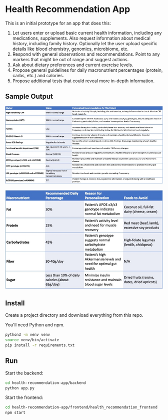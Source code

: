 # Health Recommendation App

This is an initial prototype for an app that does this:

1. Let users enter or upload basic current health information, including any medications, supplements.  Also request information about medical history, including family history. Optionally let the user upload specific details like blood chemistry, genomics, microbiome, etc. 
3. Respond with general observations and recommendations. Point to any markers that might be out of range and suggest actions.
4. Ask about dietary preferences and current exercise levels. 
5. Propose general guidelines for daily macronutrient percentages (protein, carbs, etc.) and calories.
6. Propose additional tests that could reveal more in-depth information.

## Sample Output

![A summary table personalized to this user](docs/images/patient_summary_genomics.jpg)

![Specific dietary recommendations](docs/images/diet_recommendations_avoid.jpg)

## Install

Create a project directory and download everything from this repo.

You'll need Python and npm.

```sh
python3 -m venv venv
source venv/bin/activate
pip install -r requirements.txt
```

## Run

Start the backend:

```sh
cd health-recommendation-app/backend
python app.py
```

Start the frontend:

```sh
cd health-recommendation-app/frontend/health_recommendation_frontend
npm start
```



